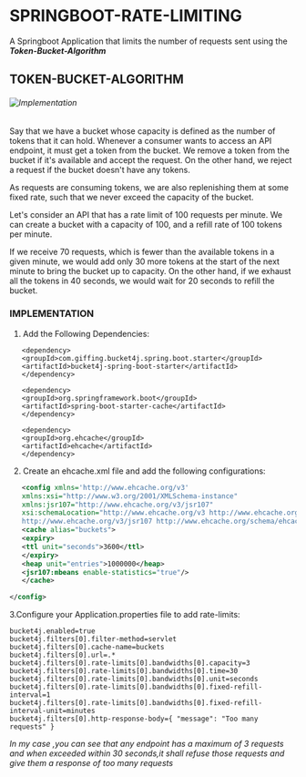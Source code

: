 # SPRINGBOOT-RATE-LIMITING
A Springboot Application that limits the number of requests sent using the _**Token-Bucket-Algorithm**_


## TOKEN-BUCKET-ALGORITHM

###### ![Implementation](https://res.cloudinary.com/practicaldev/image/fetch/s---7rfL-zJ--/c_limit%2Cf_auto%2Cfl_progressive%2Cq_auto%2Cw_880/https://dev-to-uploads.s3.amazonaws.com/i/mkifh9c3ze4i9ir5j4mo.png)


Say that we have a bucket whose capacity is defined as the number of tokens that it can hold. Whenever a consumer wants to access an API endpoint, it must get a token from the bucket. We remove a token from the bucket if it's available and accept the request. On the other hand, we reject a request if the bucket doesn't have any tokens.

As requests are consuming tokens, we are also replenishing them at some fixed rate, such that we never exceed the capacity of the bucket.

Let's consider an API that has a rate limit of 100 requests per minute. We can create a bucket with a capacity of 100, and a refill rate of 100 tokens per minute.

If we receive 70 requests, which is fewer than the available tokens in a given minute, we would add only 30 more tokens at the start of the next minute to bring the bucket up to capacity. On the other hand, if we exhaust all the tokens in 40 seconds, we would wait for 20 seconds to refill the bucket.

### IMPLEMENTATION
1. Add the Following Dependencies:

``` maven
   <dependency>
   <groupId>com.giffing.bucket4j.spring.boot.starter</groupId>
   <artifactId>bucket4j-spring-boot-starter</artifactId>
   </dependency>

   <dependency>
   <groupId>org.springframework.boot</groupId>
   <artifactId>spring-boot-starter-cache</artifactId>
   </dependency>

   <dependency>
   <groupId>org.ehcache</groupId>
   <artifactId>ehcache</artifactId>
   </dependency>
```

2. Create an ehcache.xml file and add the following configurations:
 
``` xml
   <config xmlns='http://www.ehcache.org/v3'
   xmlns:xsi="http://www.w3.org/2001/XMLSchema-instance"
   xmlns:jsr107="http://www.ehcache.org/v3/jsr107"
   xsi:schemaLocation="http://www.ehcache.org/v3 http://www.ehcache.org/schema/ehcache-core-3.0.xsd
   http://www.ehcache.org/v3/jsr107 http://www.ehcache.org/schema/ehcache-107-ext-3.0.xsd">
   <cache alias="buckets">
   <expiry>
   <ttl unit="seconds">3600</ttl>
   </expiry>
   <heap unit="entries">1000000</heap>
   <jsr107:mbeans enable-statistics="true"/>
   </cache>

</config>
   ```

3.Configure your Application.properties file to add rate-limits:
``` properties
bucket4j.enabled=true
bucket4j.filters[0].filter-method=servlet
bucket4j.filters[0].cache-name=buckets
bucket4j.filters[0].url=.*
bucket4j.filters[0].rate-limits[0].bandwidths[0].capacity=3
bucket4j.filters[0].rate-limits[0].bandwidths[0].time=30
bucket4j.filters[0].rate-limits[0].bandwidths[0].unit=seconds
bucket4j.filters[0].rate-limits[0].bandwidths[0].fixed-refill-interval=1
bucket4j.filters[0].rate-limits[0].bandwidths[0].fixed-refill-interval-unit=minutes
bucket4j.filters[0].http-response-body={ "message": "Too many requests" }
```

_In my case ,you can see that any endpoint has a maximum of 3 requests and when exceeded within 30 seconds,it shall refuse those requests and give them a response of too many requests_


